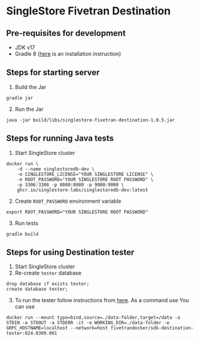# SingleStore Fivetran Destination

## Pre-requisites for development
- JDK v17
- Gradle 8 ([here](https://gradle.org/install/#manually) is an installation instruction)

## Steps for starting server
1. Build the Jar
```
gradle jar
```
2. Run the Jar
```
java -jar build/libs/singlestore-fivetran-destination-1.0.5.jar 
```

## Steps for running Java tests
1. Start SingleStore cluster
```
docker run \
    -d --name singlestoredb-dev \
    -e SINGLESTORE_LICENSE="YOUR SINGLESTORE LICENSE" \
    -e ROOT_PASSWORD="YOUR SINGLESTORE ROOT PASSWORD" \
    -p 3306:3306 -p 8080:8080 -p 9000:9000 \
    ghcr.io/singlestore-labs/singlestoredb-dev:latest
```
2. Create `ROOT_PASSWORD` environment variable
```
export ROOT_PASSWORD="YOUR SINGLESTORE ROOT PASSWORD"
```
3. Run tests
```
gradle build
```

## Steps for using Destination tester
1. Start SingleStore cluster
2. Re-create `tester` database
```
drop database if exists tester;
create database tester;
```
3. To run the tester follow instructions from [here](https://github.com/fivetran/fivetran_sdk/blob/main/tools/destination-tester/README.md). As a command use You can use
```
docker run --mount type=bind,source=./data-folder,target=/data -a STDIN -a STDOUT -a STDERR -it -e WORKING_DIR=./data-folder -e GRPC_HOSTNAME=localhost --network=host fivetrandocker/sdk-destination-tester:024.0309.001
```
